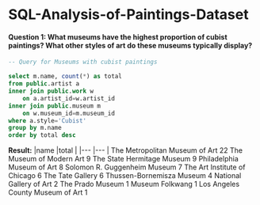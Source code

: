 # SQL-Analysis-of-Paintings-Dataset

#### **Question 1:** What museums have the highest proportion of cubist paintings? What other styles of art do these museums typically display?

```SQL
-- Query for Museums with cubist paintings 

select m.name, count(*) as total
from public.artist a
inner join public.work w
	on a.artist_id=w.artist_id
inner join public.museum m
	on w.museum_id=m.museum_id
where a.style='Cubist'
group by m.name
order by total desc
```

**Result:** 
|name |total |
|--- |--- |
The Metropolitan Museum of Art	22
The Museum of Modern Art	9
The State Hermitage Museum	9
Philadelphia Museum of Art	8
Solomon R. Guggenheim Museum	7
The Art Institute of Chicago	6
The Tate Gallery	6
Thussen-Bornemisza Museum	4
National Gallery of Art	2
The Prado Museum	1
Museum Folkwang	1
Los Angeles County Museum of Art	1

